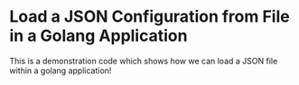 # Load a JSON Configuration from File in a Golang Application

This is a demonstration code which shows how we can load a JSON file within a golang application!

